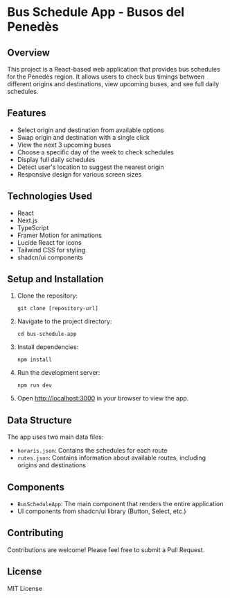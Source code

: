 # Bus Schedule App - Busos del Penedès

## Overview

This project is a React-based web application that provides bus schedules for the Penedès region. It allows users to check bus timings between different origins and destinations, view upcoming buses, and see full daily schedules.

## Features

- Select origin and destination from available options
- Swap origin and destination with a single click
- View the next 3 upcoming buses
- Choose a specific day of the week to check schedules
- Display full daily schedules
- Detect user's location to suggest the nearest origin
- Responsive design for various screen sizes

## Technologies Used

- React
- Next.js
- TypeScript
- Framer Motion for animations
- Lucide React for icons
- Tailwind CSS for styling
- shadcn/ui components

## Setup and Installation

1. Clone the repository:
   ```
   git clone [repository-url]
   ```

2. Navigate to the project directory:
   ```
   cd bus-schedule-app
   ```

3. Install dependencies:
   ```
   npm install
   ```

4. Run the development server:
   ```
   npm run dev
   ```

5. Open [http://localhost:3000](http://localhost:3000) in your browser to view the app.

## Data Structure

The app uses two main data files:

- `horaris.json`: Contains the schedules for each route
- `rutes.json`: Contains information about available routes, including origins and destinations

## Components

- `BusScheduleApp`: The main component that renders the entire application
- UI components from shadcn/ui library (Button, Select, etc.)

## Contributing

Contributions are welcome! Please feel free to submit a Pull Request.

## License

MIT License
